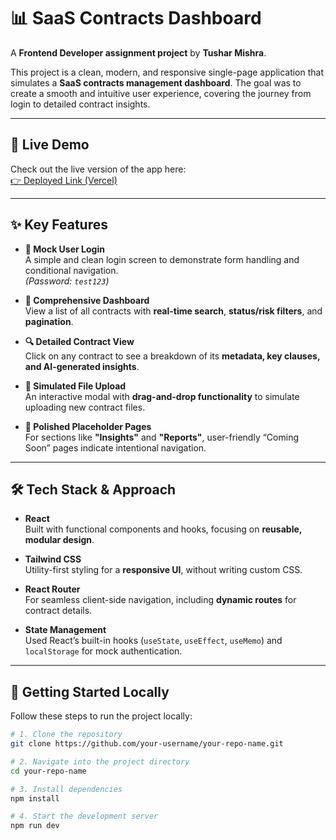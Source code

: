 # 📊 SaaS Contracts Dashboard

A **Frontend Developer assignment project** by **Tushar Mishra**.

This project is a clean, modern, and responsive single-page application that simulates a **SaaS contracts management dashboard**. The goal was to create a smooth and intuitive user experience, covering the journey from login to detailed contract insights.

---

## 🚀 Live Demo
Check out the live version of the app here:  
[👉 Deployed Link (Vercel)](https://saas-dashboard-coral-omega.vercel.app/)

---

## ✨ Key Features

- **🔐 Mock User Login**  
  A simple and clean login screen to demonstrate form handling and conditional navigation.  
  _(Password: `test123`)_

- **📑 Comprehensive Dashboard**  
  View a list of all contracts with **real-time search**, **status/risk filters**, and **pagination**.

- **🔍 Detailed Contract View**  
  Click on any contract to see a breakdown of its **metadata, key clauses, and AI-generated insights**.

- **📂 Simulated File Upload**  
  An interactive modal with **drag-and-drop functionality** to simulate uploading new contract files.

- **🚧 Polished Placeholder Pages**  
  For sections like **"Insights"** and **"Reports"**, user-friendly “Coming Soon” pages indicate intentional navigation.

---

## 🛠️ Tech Stack & Approach

- **React**  
  Built with functional components and hooks, focusing on **reusable, modular design**.

- **Tailwind CSS**  
  Utility-first styling for a **responsive UI**, without writing custom CSS.

- **React Router**  
  For seamless client-side navigation, including **dynamic routes** for contract details.

- **State Management**  
  Used React’s built-in hooks (`useState`, `useEffect`, `useMemo`) and `localStorage` for mock authentication.

---

## 🔧 Getting Started Locally

Follow these steps to run the project locally:

```bash
# 1. Clone the repository
git clone https://github.com/your-username/your-repo-name.git

# 2. Navigate into the project directory
cd your-repo-name

# 3. Install dependencies
npm install

# 4. Start the development server
npm run dev
